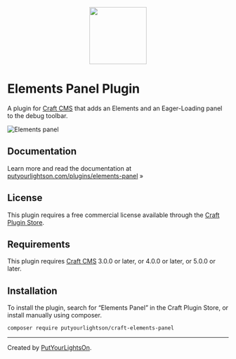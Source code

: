 <p align="center"><img width="130" src="https://raw.githubusercontent.com/putyourlightson/craft-elements-panel/v1/src/icon.svg"></p>

# Elements Panel Plugin

A plugin for [Craft CMS](https://craftcms.com/) that adds an Elements and an Eager-Loading panel to the debug toolbar.

![Elements panel](https://putyourlightson.com/assets/images/plugins/elements-panel.png)

## Documentation

Learn more and read the documentation at [putyourlightson.com/plugins/elements-panel](https://putyourlightson.com/plugins/elements-panel) »

## License

This plugin requires a free commercial license available through the [Craft Plugin Store](https://plugins.craftcms.com/elements-panel).

## Requirements

This plugin requires [Craft CMS](https://craftcms.com/) 3.0.0 or later, or 4.0.0 or later, or 5.0.0 or later.

## Installation

To install the plugin, search for “Elements Panel” in the Craft Plugin Store, or install manually using composer.

```shell
composer require putyourlightson/craft-elements-panel
```

---

Created by [PutYourLightsOn](https://putyourlightson.com/).
